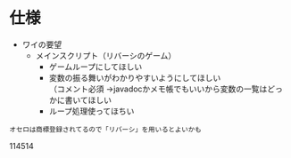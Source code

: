 # 仕様
- ワイの要望
    - メインスクリプト（リバーシのゲーム）
      - ゲームループにしてほしい
      - 変数の振る舞いがわかりやすいようにしてほしい  
      （コメント必須  →javadocかメモ帳でもいいから変数の一覧はどっかに書いてほしい
      - ループ処理使ってほちい

`オセロは商標登録されてるので「リバーシ」を用いるとよいかも`

  
  114514
